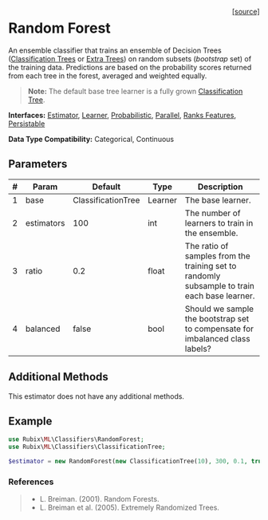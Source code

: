 <span style="float:right;"><a href="https://github.com/RubixML/RubixML/blob/master/src/Classifiers/RandomForest.php">[source]</a></span>

# Random Forest
An ensemble classifier that trains an ensemble of Decision Trees ([Classification Trees](classification-tree.md) or [Extra Trees](extra-tree-classifier.md)) on random subsets (*bootstrap* set) of the training data. Predictions are based on the probability scores returned from each tree in the forest, averaged and weighted equally.

> **Note:** The default base tree learner is a fully grown [Classification Tree](classifiers/classification-tree.md).

**Interfaces:** [Estimator](../estimator.md), [Learner](../learner.md), [Probabilistic](../probabilistic.md), [Parallel](../parallel.md), [Ranks Features](../ranks-features.md), [Persistable](../persistable.md)

**Data Type Compatibility:** Categorical, Continuous

## Parameters
| # | Param | Default | Type | Description |
|---|---|---|---|---|
| 1 | base | ClassificationTree | Learner | The base learner. |
| 2 | estimators | 100 | int | The number of learners to train in the ensemble. |
| 3 | ratio | 0.2 | float | The ratio of samples from the training set to randomly subsample to train each base learner. |
| 4 | balanced | false | bool | Should we sample the bootstrap set to compensate for imbalanced class labels? |

## Additional Methods
This estimator does not have any additional methods.

## Example
```php
use Rubix\ML\Classifiers\RandomForest;
use Rubix\ML\Classifiers\ClassificationTree;

$estimator = new RandomForest(new ClassificationTree(10), 300, 0.1, true);
```

### References
>- L. Breiman. (2001). Random Forests.
>- L. Breiman et al. (2005). Extremely Randomized Trees.